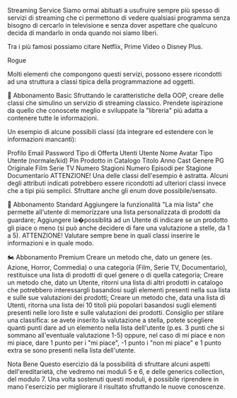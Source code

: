 Streaming Service
Siamo ormai abituati a usufruire sempre più spesso di servizi di streaming che ci permettono di vedere qualsiasi programma senza bisogno di cercarlo in televisione e senza dover aspettare che qualcuno decida di mandarlo in onda quando noi siamo liberi.

Tra i più famosi possiamo citare Netflix, Prime Video o Disney Plus.

Rogue

Molti elementi che compongono questi servizi, possono essere ricondotti ad una struttura a classi tipica della programmazione ad oggetti.

🛴 Abbonamento Basic
Sfruttando le caratteristiche della OOP, creare delle classi che simulino un servizio di streaming classico. Prendete ispirazione da quello che 
conoscete meglio e sviluppate la "libreria" più adatta a contenere tutte le informazioni.

Un esempio di alcune possibili classi (da integrare ed estendere con le informazioni mancanti):

Profilo
Email
Password
Tipo di Offerta
Utenti
Utente
Nome
Avatar
Tipo Utente (normale/kid)
Pin
Prodotto in Catalogo
Titolo
Anno
Cast
Genere
PG
Originale
Film
Serie TV
Numero Stagioni
Numero Episodi per Stagione
Documentario
ATTENZIONE! Una delle classi dell'esempio è astratta. Alcuni degli attributi indicati potrebbero essere ricondotti ad ulteriori classi invece 
che a tipi più semplici. Sfruttare anche gli enum dove possibile/sensato.

🛵 Abbonamento Standard
Aggiungere la funzionalità "La mia lista" che permette all'utente di memorizzare una lista personalizzata di prodotti da guardare;
Aggiungere la�possiblità ad un Utente di indicare se un prodotto gli piace o meno (si può anche decidere di fare una valutazione a stelle, da 1 a 5).
ATTENZIONE! Valutare sempre bene in quali classi inserire le informazioni e in quale modo.

🏍️ Abbonamento Premium
Creare un metodo che, dato un genere (es. Azione, Horror, Commedia) o una categoria (Film, Serie TV, Documentario), restituisce una lista di 
prodotti di quel genere o di quella categoria;
Creare un metodo che, dato un Utente, ritorni una lista di altri prodotti in catalogo che potrebbero interessargli basandosi sugli elementi 
presenti nella sua lista e sulle sue valutazioni dei prodotti;
Creare un metodo che, data una lista di Utenti, ritorna una lista dei 10 titoli più popolari basandosi sugli elementi presenti nelle loro liste 
e sulle valutazioni dei prodotti.
Consiglio per stilare una classifica: se avete inserito la valutazione a stella, potete scegliere quanti punti dare ad un elemento nella 
lista dell'utente (p.es. 3 punti che si sommano all'eventuale valutazione 1-5) oppure, nel caso di mi piace e non mi piace, dare 1 punto 
per i "mi piace", -1 punto i "non mi piace" e 1 punto extra se sono presenti nella lista dell'utente.

Nota Bene
Questo esercizio dá la possibilità di sfruttare alcuni aspetti dell'ereditarietà, che vedremo nei moduli 5 e 6, e delle generics 
collection, del modulo 7. Una volta sostenuti questi moduli, è possibile riprendere in mano l'esercizio per migliorare il risultato 
sfruttando le nuove conoscenze.
